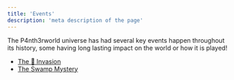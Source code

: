 ```yaml
---
title: 'Events'
description: 'meta description of the page'
---
```


The P4nth3rworld universe has had several key events happen throughout its history, some having long lasting impact on the world or how it is played!

- [The 🐥 Invasion](/events/ffbc-invasion)
- [The Swamp Mystery](/events/swamp-mystery)